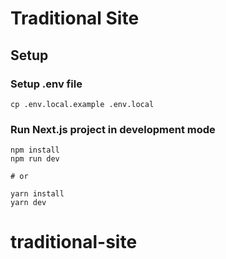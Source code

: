 # Traditional Site

## Setup 

### Setup .env file

    cp .env.local.example .env.local

### Run Next.js project in development mode

    npm install
    npm run dev

    # or

    yarn install
    yarn dev
# traditional-site
